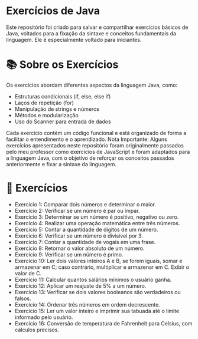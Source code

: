 
# Exercícios de Java

Este repositório foi criado para salvar e compartilhar exercícios básicos de Java, voltados para a fixação da sintaxe e conceitos fundamentais da linguagem. Ele é especialmente voltado para iniciantes.

# 📚 Sobre os Exercícios
Os exercícios abordam diferentes aspectos da linguagem Java, como:

- Estruturas condicionais (if, else, else if)
- Laços de repetição (for)
- Manipulação de strings e números
- Métodos e modularização
- Uso do Scanner para entrada de dados

Cada exercício contém um código funcional e está organizado de forma a facilitar o entendimento e o aprendizado. Nota Importante: Alguns exercícios apresentados neste repositório foram originalmente passados pelo meu professor como exercícios de JavaScript e foram adaptados para a linguagem Java, com o objetivo de reforçar os conceitos passados anteriormente e fixar a sintaxe da linguagem.

# 📘 Exercícios 
- Exercício 1: Comparar dois números e determinar o maior.
- Exercício 2: Verificar se um número é par ou ímpar.
- Exercício 3: Determinar se um número é positivo, negativo ou zero.
- Exercício 4: Realizar uma operação matemática entre três números.
- Exercício 5: Contar a quantidade de dígitos de um número.
- Exercício 6: Verificar se um número é divisível por 3.
- Exercício 7: Contar a quantidade de vogais em uma frase.
- Exercício 8: Retornar o valor absoluto de um número.
- Exercício 9: Verificar se um número é primo.
- Exercício 10: Ler dois valores inteiros A e B, se forem iguais, somar e armazenar em C; caso contrário, multiplicar e armazenar em C. Exibir o valor de C.
- Exercício 11: Calcular quantos salários mínimos o usuário ganha.
- Exercício 12: Aplicar um reajuste de 5% a um número.
- Exercício 13: Verificar se dois valores booleanos são verdadeiros ou falsos.
- Exercício 14: Ordenar três números em ordem decrescente.
- Exercício 15: Ler um valor inteiro e imprimir sua tabuada até o limite informado pelo usuário.
- Exercício 16: Conversão de temperatura de Fahrenheit para Celsius, com cálculos precisos.
